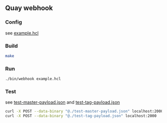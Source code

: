 ## Quay webhook

### Config

see [example.hcl](./example.hcl)

### Build

```sh
make
```

### Run

```sh
./bin/webhook example.hcl
```

### Test

see [test-master-payload.json](./test-master-payload.json) and [test-tag-payload.json](./test-tag-payload.json)

```sh
curl -X POST --data-binary "@./test-master-payload.json" localhost:2000
curl -X POST --data-binary "@./test-tag-payload.json" localhost:2000
```
